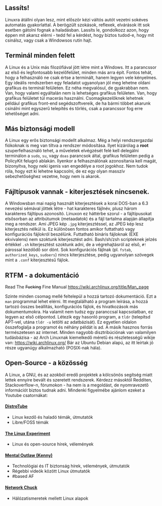 ## Lassíts!
Linuxra átállni olyan lesz, mint először kézi váltós autót vezetni sokéves automatás gyakorlattal. A berögzült szokások, reflexek, elvárások itt sok esetben gátolni fognak a haladásban. Lassíts le, gondolkozz azon, hogy éppen mit akarsz elérni - tedd fel a kérdést, hogy biztos tudod-e, hogy mit csinálsz, vagy csak a Windowsos rutin hajt.

## Terminál minden felett
A Linux és a Unix más filozófiával jött létre mint a Windows. Itt a parancssor az első és legfontosabb kezelőfelület, minden más arra épít. Fontos tehát, hogy a felhasználó ne csak értse a terminált, hanem legyen vele kényelmes.
Egy ideális rendszerben egy feladatot ugyanolyan jól meg lehetne oldani grafikus és terminál felületen. Ez néha megvalósul, de gyakrabban nem. Van, hogy valami egyáltalán nem is lehetséges grafikus felületen. Van, hogy grafikus felületet túl macerás használni. Csomagkezelőknek lehetnek például grafikus front-end segédszoftvereik, de ha bármi többet akarunk csinálni mint egyszerű telepítés és törlés, csak a parancssor fog erre lehetőséget adni.

## Más biztonsági modell
A Linux egy erős biztonsági modellt alkalmaz. Még a helyi rendszergazdai fiókoknak is meg van tiltva a rendszer módosítása. Ilyet kizárólag a **root** szuperfelhasználó tehet, a műveletek elvégzését felé kell delegálni terminálon a `sudo`, `su`, vagy `doas` parancsok által, grafikus felületen pedig a PolicyKit felugró ablakán. Ilyenkor a felhasználónak azonosítania kell magát, bizonyítva, hogy neki igenis van engedélye a root jogokhoz.
Nem tudok róla, hogy ezt ki lehetne kapcsolni, de ez egy olyan masszív sebezhetőséghez vezetne, hogy nem is akarok.

## Fájltípusok vannak - kiterjesztések nincsenek.
A Windowsban mai napig használt kiterjesztések a korai DOS-ban a 6.3 nevezési sémával jöttek létre - hat karakteres fájlnév, plusz három karakteres fájltípus azonosító. Linuxon ez háttérbe szorul - a fájltípusokat elsősorban az attribútumok (metaadatok) és a fájl tartalma alapján állapítja meg a rendszer. Ami JPEG kép `.jpg` kiterjesztéssel, az JPEG kép lesz kiterjesztés nélkül is.
Ez különösen fontos amikor futtatható vagy konfigurációs fájlokról beszélünk. Futtatható bináris fájloknak (EXE ekvivalens) nem szoktunk kiterjesztést adni. Bash/sh/zsh scripteknek jelzés értékkel `.sh` kiterjesztést szoktunk adni, de a végrehajtásról az első, `#!` párossal kezdődő sor dönt.
Sok konfigurációs fájlnak (pl. `fstab`, `authorized_keys`, `sudoers`) nincs kiterjesztése, pedig ugyanolyan szövegek mint a `.conf` kiterjesztésű fájlok.

## RTFM - a dokumentáció
Read The ~~Fucking~~ Fine Manual
https://wiki.archlinux.org/title/Man_page

Szinte minden csomag mellé feltelepül a hozzá tartozó dokumentáció. Ezt a `man` programmal lehet elérni. Itt megtalálható a program leírása, a hozzá tartozó összes beállítás, konfigurációs fájlok, és hivatkozások más dokumentumokra. Ha valamit nem tudsz egy paranccsal kapcsolatban, ez legyen az első célpontod.
Létezik egy hasonló program, a `tldr` (telepítsd APT-vel, utána `tldr -u` letölti az adatbázisát). Ez egyetlen oldalon összefoglalja a programot és néhány példát is ad.
A másik hasznos forrás természetesen az internet. Minden nagyobb disztribúciónak van valamilyen tudásbázisa - az Arch Linuxnak kiemelkedő méretű és részletességű wikije van: https://wiki.archlinux.org/ Bár az Ubuntu Debian alapú, az itt leírtak jó része ugyanúgy alkalmazható (POSIX-nak hála).

## Open-Source - a közösség
A Linux, a GNU, és az azokból eredő projektek a kölcsönös segítség miatt lettek ennyire bevált és szeretett rendszerek. Kérdezz másoktól Redditen, Stackoverflow-n, fórumokon - ha nem is a megoldást, de nyomravezető információt biztos tudnak adni.
Mindenki figyelmébe ajánlom ezeket a Youtube csatornákat:
#### [DistroTube](https://www.youtube.com/c/DistroTube)
- Linux kezdő és haladó témák, útmutatók
- Libre/FOSS témák
#### [The Linux Experiment](https://www.youtube.com/c/TheLinuxExperiment)
- Linux és open-source hírek, vélemények
#### [Mental Outlaw (Kenny)](https://www.youtube.com/c/MentalOutlaw)
- Technológiai és IT biztonság hírek, vélemények, útmutatók
- Régebbi videók között Linux útmutatók
- \#based AF
#### [Network Chuck](https://www.youtube.com/c/NetworkChuck)
- Hálózatismeretek mellett Linux alapok